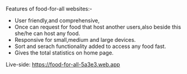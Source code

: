 Features of food-for-all websites:-

- User friendly,and comprehensive,
- Once can request for food that host another users,also beside this she/he can host any food.
- Responsive for small,medium and large devices.
- Sort and serach functionality added to access any food fast.
- Gives the total statistics on home page.

Live-side: https://food-for-all-5a3e3.web.app
